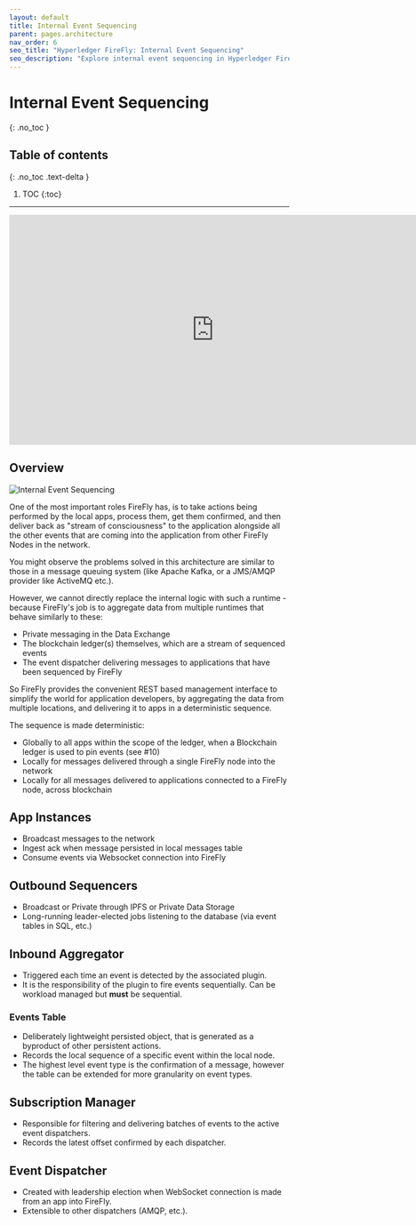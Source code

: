 ```yaml
---
layout: default
title: Internal Event Sequencing
parent: pages.architecture
nav_order: 6
seo_title: "Hyperledger FireFly: Internal Event Sequencing"
seo_description: "Explore internal event sequencing in Hyperledger FireFly for secure and efficient transaction processing."
---
```


# Internal Event Sequencing
{: .no_toc }

## Table of contents
{: .no_toc .text-delta }

1. TOC
{:toc}

---

<iframe width="736" height="414" src="https://www.youtube.com/embed/JroBAfmfI_E" title="YouTube video player" frameborder="0" allow="accelerometer; autoplay; clipboard-write; encrypted-media; gyroscope; picture-in-picture" allowfullscreen></iframe>

## Overview

![Internal Event Sequencing](../images/internal_event_sequencing.jpg "Internal Event Sequencing")

One of the most important roles FireFly has, is to take actions being performed by the local apps, process them, get them confirmed, and then deliver back 
as "stream of consciousness" to the application alongside all the other events that are coming into the application from other FireFly Nodes in the network.

You might observe the problems solved in this architecture are similar to those in a message queuing system (like Apache Kafka, or a JMS/AMQP provider like ActiveMQ etc.).

However, we cannot directly replace the internal logic with such a runtime - because FireFly's job is to aggregate data from multiple runtimes that behave similarly to these:
- Private messaging in the Data Exchange
- The blockchain ledger(s) themselves, which are a stream of sequenced events
- The event dispatcher delivering messages to applications that have been sequenced by FireFly

So FireFly provides the convenient REST based management interface to simplify the world for application developers, by aggregating the data from multiple locations, and delivering it to apps in a deterministic sequence.

The sequence is made deterministic:
- Globally to all apps within the scope of the ledger, when a Blockchain ledger is used to pin events (see #10)
- Locally for messages delivered through a single FireFly node into the network
- Locally for all messages delivered to applications connected to a FireFly node, across blockchain 

## App Instances

* Broadcast messages to the network
* Ingest ack when message persisted in local messages table
* Consume events via Websocket connection into FireFly

## Outbound Sequencers

* Broadcast or Private through IPFS or Private Data Storage
* Long-running leader-elected jobs listening to the database (via event tables in SQL, etc.)

## Inbound Aggregator 

* Triggered each time an event is detected by the associated plugin.
* It is the responsibility of the plugin to fire events sequentially.  Can be workload managed but **must** be sequential.

### Events Table

* Deliberately lightweight persisted object, that is generated as a byproduct of other persistent actions.
* Records the local sequence of a specific event within the local node.
* The highest level event type is the confirmation of a message, however the table can be extended for more granularity on event types.

## Subscription Manager

* Responsible for filtering and delivering batches of events to the active event dispatchers.
* Records the latest offset confirmed by each dispatcher.

## Event Dispatcher

* Created with leadership election when WebSocket connection is made from an app into FireFly.
* Extensible to other dispatchers (AMQP, etc.).
